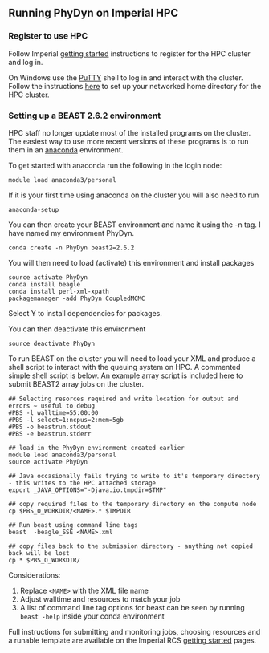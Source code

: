 ## Running PhyDyn on Imperial HPC
### Register to use HPC
 Follow Imperial [getting started](https://www.imperial.ac.uk/admin-services/ict/self-service/research-support/rcs/support/getting-started/) instructions to register for the HPC cluster and log in.
 
 On Windows use the [PuTTY](https://www.chiark.greenend.org.uk/~sgtatham/putty/) shell to log in and interact with the cluster. Follow the instructions [here](https://www.imperial.ac.uk/admin-services/ict/self-service/research-support/rcs/rds/) to set up your networked home directory for the HPC cluster.

 ### Setting up a BEAST 2.6.2 environment
 HPC staff no longer update most of the installed programs on the cluster. The easiest way to use more recent versions of these programs is to run them in an [anaconda](https://www.imperial.ac.uk/admin-services/ict/self-service/research-support/rcs/support/applications/conda/) environment.

 To get started with anaconda run the following in the login node:
 ```
 module load anaconda3/personal
 ```
 If it is your first time using anaconda on the cluster you will also need to run
```
anaconda-setup
```
 You can then create your BEAST environment and name it using the -n tag. I have named my environment PhyDyn.
 ```
 conda create -n PhyDyn beast2=2.6.2
 ```
 You will then need to load (activate) this environment and install packages
 ``` 
 source activate PhyDyn
 conda install beagle
 conda install perl-xml-xpath
 packagemanager -add PhyDyn CoupledMCMC
 ```
Select Y to install dependencies for packages.

You can then deactivate this environment
```
source deactivate PhyDyn
```

To run BEAST on the cluster you will need to load your XML and produce a shell script to interact with the queuing system on HPC. A commented simple shell script is below. An example array script is included [here](https://github.com/JorgensenD/BEAST_CLUSTER/blob/master/qsub_anaconda_array_resub.pbs) to submit BEAST2 array jobs on the cluster.

```
## Selecting resorces required and write location for output and errors ~ useful to debug
#PBS -l walltime=55:00:00
#PBS -l select=1:ncpus=2:mem=5gb
#PBS -o beastrun.stdout
#PBS -e beastrun.stderr

## load in the PhyDyn environment created earlier
module load anaconda3/personal
source activate PhyDyn

## Java occasionally fails trying to write to it's temporary directory - this writes to the HPC attached storage
export _JAVA_OPTIONS="-Djava.io.tmpdir=$TMP"

## copy required files to the temporary directory on the compute node
cp $PBS_O_WORKDIR/<NAME>.* $TMPDIR

## Run beast using command line tags
beast  -beagle_SSE <NAME>.xml

## copy files back to the submission directory - anything not copied back will be lost
cp * $PBS_O_WORKDIR/
```
Considerations:
1. Replace `<NAME>` with the XML file name
2. Adjust walltime and resources to match your job
3. A list of command line tag options for beast can be seen by running `beast -help` inside your conda environment

Full instructions for submitting and monitoring jobs, choosing resources and a runable template are available on the Imperial RCS [getting started](https://www.imperial.ac.uk/admin-services/ict/self-service/research-support/rcs/support/getting-started/) pages.

